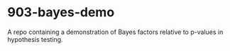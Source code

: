 # 903-bayes-demo
A repo containing a demonstration of Bayes factors relative to p-values in hypothesis testing.
